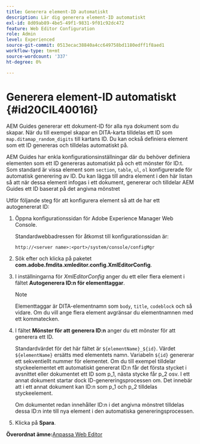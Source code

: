 ```yaml
---
title: Generera element-ID automatiskt
description: Lär dig generera element-ID automatiskt
exl-id: 8d09ab89-4be5-49f1-9831-9f01c92dc472
feature: Web Editor Configuration
role: Admin
level: Experienced
source-git-commit: 0513ecac38840a4cc649758bd1180edff1f8aed1
workflow-type: tm+mt
source-wordcount: '337'
ht-degree: 0%

---
```


# Generera element-ID automatiskt {#id20CIL40016I}

AEM Guides genererar ett dokument-ID för alla nya dokument som du skapar. När du till exempel skapar en DITA-karta tilldelas ett ID som `map.ditamap_random_digits` till kartans ID. Du kan också definiera element som ett ID genereras och tilldelas automatiskt på.

AEM Guides har enkla konfigurationsinställningar där du behöver definiera elementen som ett ID genereras automatiskt på och ett mönster för ID:t. Som standard är vissa element som `section`, `table`, `ul`, `ol` konfigurerade för automatisk generering av ID. Du kan lägga till andra element i den här listan så att när dessa element infogas i ett dokument, genererar och tilldelar AEM Guides ett ID baserat på det angivna mönstret

Utför följande steg för att konfigurera element så att de har ett autogenererat ID:

1. Öppna konfigurationssidan för Adobe Experience Manager Web Console.

   Standardwebbadressen för åtkomst till konfigurationssidan är:

   ```http
   http://<server name>:<port>/system/console/configMgr
   ```

1. Sök efter och klicka på paketet **com.adobe.fmdita.xmleditor.config.XmlEditorConfig**.

1. I inställningarna för *XmlEditorConfig* anger du ett eller flera element i fältet **Autogenerera ID:n för elementtaggar**.

   >[!NOTE]
   >
   > Elementtaggar är DITA-elementnamn som `body`, `title`, `codeblock` och så vidare. Om du vill ange flera element avgränsar du elementnamnen med ett kommatecken.

1. I fältet **Mönster för att generera ID:n** anger du ett mönster för att generera ett ID.

   Standardvärdet för det här fältet är `${elementName}_${id}`. Värdet `${elementName}` ersätts med elementets namn. Variabeln `${id}` genererar ett sekventiellt nummer för elementet. Om du till exempel tilldelar styckeelementet ett automatiskt genererat ID:n får det första stycket i avsnittet eller dokumentet ett ID som p\_1, nästa stycke får p\_2 osv. I ett annat dokument startar dock ID-genereringsprocessen om. Det innebär att i ett annat dokument kan ID:n som p\_1 och p\_2 tilldelas styckeelement.

   Om dokumentet redan innehåller ID:n i det angivna mönstret tilldelas dessa ID:n inte till nya element i den automatiska genereringsprocessen.

1. Klicka på **Spara**.


**Överordnat ämne:**&#x200B;[ Anpassa Web Editor](conf-web-editor.md)
